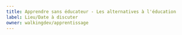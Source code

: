 ```yaml
---
title: Apprendre sans éducateur - Les alternatives à l'éducation
label: Lieu/Date à discuter
owner: walkingdev/apprentissage
---
```

